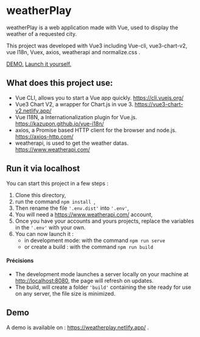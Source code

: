 # weatherPlay

weatherPlay is a web application made with Vue, used to display the weather of a requested city.

This project was developed with Vue3 including Vue-cli, vue3-chart-v2, vue I18n, Vuex, axios, weatherapi and normalize.css .

[DEMO.](#demo)
[Launch it yourself.](#run-it-via-localhost)

## What does this project use:
- Vue CLI, allows you to start a Vue app quickly. https://cli.vuejs.org/
- Vue3 Chart V2, a wrapper for Chart.js in vue 3. https://vue3-chart-v2.netlify.app/
- Vue I18N, a  Internationalization plugin for Vue.js. https://kazupon.github.io/vue-i18n/
- axios, a Promise based HTTP client for the browser and node.js. https://axios-http.com/
- weatherapi, is used to get the weather datas. https://www.weatherapi.com/

## Run it via localhost
You can start this project in a few steps :
1. Clone this directory,
2. run the command ```npm install ```,
3. Then rename the file ```'.env.dist'``` into ```'.env'```,
4. You will need a https://www.weatherapi.com/ account,
5. Once you have your accounts and yours projects, replace the variables in the ```'.env'``` with your own.
6. You can now launch it :
    - in development mode: with the command ```npm run serve ```
    - or create a build : with the command ```npm run build ```
    
#### Précisions

- The development mode launches a server locally on your machine at [http://localhost:8080](http://localhost:8080), the page will refresh on updates.
- The build, will create a folder ```'build'``` containing the site ready for use on any server, the file size is minimized.

## Demo

A demo is available on : https://weatherplay.netlify.app/ .